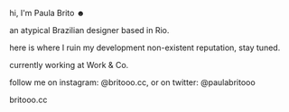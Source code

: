 hi, I'm Paula Brito ☻

an atypical Brazilian designer based in Rio.

here is where I ruin my development non-existent reputation, stay tuned.

currently working at Work & Co.

follow me on instagram: @britooo.cc, or on twitter: @paulabritooo

britooo.cc
